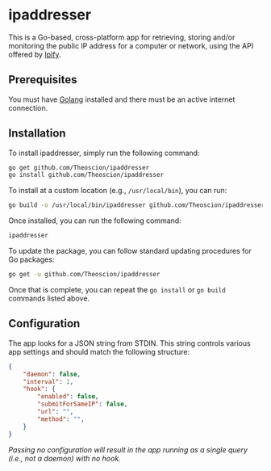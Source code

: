 # ipaddresser
This is a Go-based, cross-platform app for retrieving, storing and/or monitoring the public IP address for a computer or network, using the API offered by [Ipify](https://www.ipify.org/).

## Prerequisites 
You must have [Golang](https://golang.org/) installed and there must be an active internet connection.

## Installation
To install ipaddresser, simply run the following command:

```bash
go get github.com/Theoscion/ipaddresser
go install github.com/Theoscion/ipaddresser
```

To install at a custom location (e.g., `/usr/local/bin`), you can run:

```bash
go build -o /usr/local/bin/ipaddresser github.com/Theoscion/ipaddresser
```

Once installed, you can run the following command:

```bash
ipaddresser
```

To update the package, you can follow standard updating procedures for Go packages:

```bash
go get -u github.com/Theoscion/ipaddresser
```

Once that is complete, you can repeat the `go install` or `go build` commands listed above.

## Configuration
The app looks for a JSON string from STDIN. This string controls various app settings and should match the following structure:

```json
{
	"daemon": false,
	"interval": 1,
	"hook": {
		"enabled": false,
		"submitForSameIP": false,
		"url": "",
		"method": "",
	}
}
```

_Passing no configuration will result in the app running as a single query (i.e., not a daemon) with no hook._